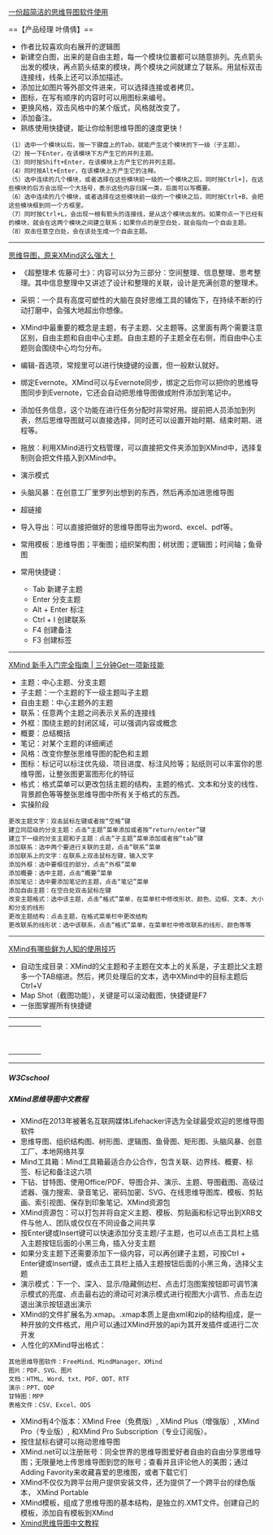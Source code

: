 [一份超简洁的思维导图软件使用](https://zhuanlan.zhihu.com/p/32974162)

==【产品经理	叶倩倩】==

- 作者比较喜欢向右展开的逻辑图
- 新建空白图，出来的是自由主题，每一个模块位置都可以随意排列。先点箭头出发的模块，再点箭头结束的模块，两个模块之间就建立了联系。用鼠标双击连接线，线条上还可以添加描述。
- 添加比如图片等外部文件进来，可以选择连接或者拷贝。
- 图标，在写有顺序的内容时可以用图标来编号。
- 更换风格，双击风格中的某个版式，风格就改变了。
- 添加备注。
- 熟练使用快捷键，能让你绘制思维导图的速度更快！

```
（1）选中一个模块以后，按一下键盘上的Tab，就能产生这个模块的下一级（子主题）。
（2）按一下Enter，在该模块下方产生它的并列主题。
（3）同时按Shift+Enter，在该模块上方产生它的并列主题。
（4）同时按Alt+Enter，在该模块上方产生它的注释。
（5）选中连续的几个模块，或者选择在这些模块前一级的一个模块之后，同时按Ctrl+]，在这些模块的后方会出现一个大括号，表示这些内容归属一类，后面可以写概要。
（6）选中连续的几个模块，或者选择在这些模块前一级的一个模块之后，同时按Ctrl+B，会把这些模块框到同一个方框里。
（7）同时按Ctrl+L，会出现一根有箭头的连接线，是从这个模块出发的。如果你点一下已经有的模块，就会在这两个模块之间建立联系；如果你点的是空白处，就会指向一个自由主题。
（8）双击任意空白处，会在该处生成一个自由主题。
```



___

[思维导图，原来XMind这么强大！](https://zhuanlan.zhihu.com/p/22121053)

- 《超整理术 佐藤可士》：内容可以分为三部分：空间整理、信息整理、思考整理。其中信息整理中又讲述了设计和整理的关联，设计是充满创意的整理术。
- 采铜：一个具有高度可塑性的大脑在良好思维工具的辅佐下，在持续不断的行动打磨中，会强大地超出你想像。
- XMind中最重要的概念是主题，有子主题、父主题等。这里面有两个需要注意区别，自由主题和自由中心主题。自由主题的子主题全在右侧，而自由中心主题则会围绕中心均匀分布。
- 编辑-首选项，常规里可以进行快捷键的设置，但一般默认就好。
- 绑定Evernote。XMind可以与Evernote同步，绑定之后你可以把你的思维导图同步到Evernote，它还会自动把思维导图做成附件添加到笔记中。
- 添加任务信息，这个功能在进行任务分配时非常好用。提前把人员添加到列表，然后思维导图就可以直接选择，同时还可以设置开始时期、结束时期、进程等。
- 拖放：利用XMind进行文档管理，可以直接把文件夹添加到XMind中，选择复制则会把文件插入到XMind中。
- 演示模式
- 头脑风暴：在创意工厂里罗列出想到的东西，然后再添加进思维导图
- 超链接
- 导入导出：可以直接把做好的思维导图导出为word、excel、pdf等。
- 常用模板：思维导图；平衡图；组织架构图；树状图；逻辑图；时间轴；鱼骨图

- 常用快捷键：
  - Tab 新建子主题
  - Enter 分支主题
  - Alt + Enter 标注
  - Ctrl + I 创建联系
  - F4 创建备注
  - F3 创建标签

___

[XMind 新手入门完全指南 | 三分钟Get一项新技能](https://zhuanlan.zhihu.com/p/31757959)

- 主题：中心主题、分支主题
- 子主题：一个主题的下一级主题叫子主题
- 自由主题：中心主题外的主题
- 联系：任意两个主题之间表示关系的连接线
- 外框：围绕主题的封闭区域，可以强调内容或概念
- 概要：总结概括
- 笔记：对某个主题的详细阐述
- 风格：改变你整张思维导图的配色和主题
- 图标：标记可以标注优先级、项目进度、标注风险等；贴纸则可以丰富你的思维导图，让整张图更富图形化的特征
- 格式：格式菜单可以更改包括主题的结构，主题的格式、文本和分支的线性、背景颜色等等整张思维导图中所有关于格式的东西。
- 实操阶段

```
更改主题文字：双击鼠标左键或者按“空格”键
建立同层级的分支主题：点击“主题”菜单添加或者按“return/enter”键
建立下一级的分支主题和子主题：点击“子主题”菜单添加或者按“tab”键
添加联系：选中两个要进行关联的主题，点击“联系”菜单
添加联系上的文字：在联系上双击鼠标左键，输入文字
添加外框：选中要框住的部分，点击“外框”菜单
添加概要：选中主题，点击“概要”菜单
添加笔记：选中要添加笔记的主题，点击“笔记”菜单
添加自由主题：在空白处双击鼠标左键
改变主题格式：选中该主题，点击“格式”菜单，在菜单栏中修改形状、颜色、边框、文本、大小和分支的线形
更改主题结构：点击主题，在格式菜单栏中更改结构
更改联系的线形状：选中该联系，点击“格式”菜单，在菜单栏中修改联系的线形、颜色等等
```



___

[XMind有哪些鲜为人知的使用技巧](https://www.zhihu.com/question/26749837)

- 自动生成目录：XMind的父主题和子主题在文本上的关系是，子主题比父主题多一个TAB缩进。然后，拷贝处理后的文本，选中XMind中的目标主题后Ctrl+V
- Map Shot（截图功能），关键是可以滚动截图，快捷键是F7
- 一张图掌握所有快捷键

___

|      |      |      |      |
| ---- | ---- | ---- | ---- |
|      |      |      |      |
|      |      |      |      |
|      |      |      |      |
|      |      |      |      |
|      |      |      |      |
|      |      |      |      |
|      |      |      |      |
|      |      |      |      |
|      |      |      |      |

___

##### W3Cschool

##### XMind思维导图中文教程

- XMind在2013年被著名互联网媒体Lifehacker评选为全球最受欢迎的思维导图软件
- 思维导图、组织结构图、树形图、逻辑图、鱼骨图、矩形图、头脑风暴、创意工厂、本地网络共享
- Mind工具箱：Mind工具箱最适合办公合作，包含关联、边界线、概要、标签、标记和备注这六项
- 下钻、甘特图、使用Office/PDF、导图合并、演示、主题、导图截图、高级过滤器、强力搜索、录音笔记、密码加密、SVG、在线思维导图库、模板、剪贴画、索引视图、保存到印象笔记、XMind资源包
- XMind资源包：可以打包并将自定义主题、模板、剪贴画和标记导出到XRB文件与他人、团队或仅仅在不同设备之间共享
- 按Enter键或Insert键可以快速添加分支主题/子主题，也可以点击工具栏上插入主题按钮后面的小黑三角，插入分支主题
- 如果分支主题下还需要添加下一级内容，可以再创建子主题，可按Ctrl + Enter键或Insert键，或点击工具栏上插入主题按钮后面的小黑三角，选择父主题
- 演示模式：下一个、深入、显示/隐藏侧边栏、点击灯泡图案按钮即可调节演示模式的亮度、点击最右边的滑动可对演示模式进行视图大小调节、点击左边退出演示按钮退出演示
- XMind的文件扩展名为.xmap。.xmap本质上是由xml和zip的结构组成，是一种开放的文件格式，用户可以通过XMind开放的api为其开发插件或进行二次开发
- 人性化的XMind导出格式：

```
其他思维导图软件：FreeMind、MindManager、XMind
图片：PDF、SVG、图片
文档：HTML、Word、txt、PDF、ODT、RTF
演示：PPT、ODP
甘特图：MPP
表格文件：CSV、Excel、ODS
```

- XMind有4个版本：XMind Free（免费版）, XMind Plus（增强版）, XMind Pro（专业版）, 和XMind Pro Subscription（专业订阅版）。
- 按住鼠标右键可以拖动思维导图
- XMind.net可以注册账号：同全世界的思维导图爱好者自由的自由分享思维导图；无限量地上传思维导图到您的账号；查看并且评论他人的美图；通过Adding Favority来收藏喜爱的思维图，或者下载它们
- XMind不仅仅为跨平台用户提供安装文件，还为提供了一个跨平台的绿色版本， XMind Portable
- XMind模板，组成了思维导图的基本结构，是独立的.XMT文件。创建自己的模板，添加自有模板到XMind
- [Xmind思维导图中文教程](https://www.w3cschool.cn/xmind/)

